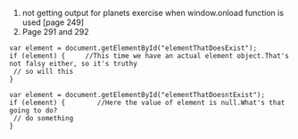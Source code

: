 1. not getting output for planets exercise when window.onload function is used [page 249]
2. Page 291 and 292
```
var element = document.getElementById("elementThatDoesExist");
if (element) {     //This time we have an actual element object.That's not falsy either, so it's truthy
 // so will this
}
```
```
var element = document.getElementById("elementThatDoesntExist");
if (element) {        //Here the value of element is null.What's that going to do?
 // do something
}
```


